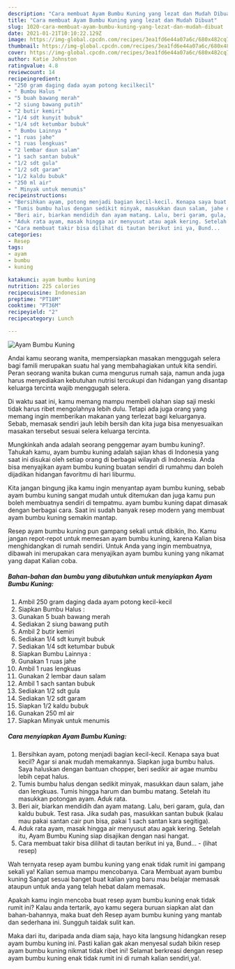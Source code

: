 ```yaml
---
description: "Cara membuat Ayam Bumbu Kuning yang lezat dan Mudah Dibuat"
title: "Cara membuat Ayam Bumbu Kuning yang lezat dan Mudah Dibuat"
slug: 1020-cara-membuat-ayam-bumbu-kuning-yang-lezat-dan-mudah-dibuat
date: 2021-01-21T10:10:22.129Z
image: https://img-global.cpcdn.com/recipes/3ea1fd6e44a07a6c/680x482cq70/ayam-bumbu-kuning-foto-resep-utama.jpg
thumbnail: https://img-global.cpcdn.com/recipes/3ea1fd6e44a07a6c/680x482cq70/ayam-bumbu-kuning-foto-resep-utama.jpg
cover: https://img-global.cpcdn.com/recipes/3ea1fd6e44a07a6c/680x482cq70/ayam-bumbu-kuning-foto-resep-utama.jpg
author: Katie Johnston
ratingvalue: 4.8
reviewcount: 14
recipeingredient:
- "250 gram daging dada ayam potong kecilkecil"
- " Bumbu Halus "
- "5 buah bawang merah"
- "2 siung bawang putih"
- "2 butir kemiri"
- "1/4 sdt kunyit bubuk"
- "1/4 sdt ketumbar bubuk"
- " Bumbu Lainnya "
- "1 ruas jahe"
- "1 ruas lengkuas"
- "2 lembar daun salam"
- "1 sach santan bubuk"
- "1/2 sdt gula"
- "1/2 sdt garam"
- "1/2 kaldu bubuk"
- "250 ml air"
- " Minyak untuk menumis"
recipeinstructions:
- "Bersihkan ayam, potong menjadi bagian kecil-kecil. Kenapa saya buat kecil? Agar si anak mudah memakannya. Siapkan juga bumbu halus. Saya haluskan dengan bantuan chopper, beri sedikir air agae mumbu lebih cepat halus."
- "Tumis bumbu halus dengan sedikit minyak, masukkan daun salam, jahe dan lengkuas. Tumis hingga harum dan bumbu matang. Setelah itu masukkan potongan ayam. Aduk rata."
- "Beri air, biarkan mendidih dan ayam matang. Lalu, beri garam, gula, dan kaldu bubuk. Test rasa. Jika sudah pas, masukkan santan bubuk (kalau mau pakai santan cair pun bisa, pakai 1 sach santan kara segitiga)."
- "Aduk rata ayam, masak hingga air menyusut atau agak kering. Setelah itu, Ayam Bumbu Kuning siap disajikan dengan nasi hangat."
- "Cara membuat takir bisa dilihat di tautan berikut ini ya, Bund...           (lihat resep)"
categories:
- Resep
tags:
- ayam
- bumbu
- kuning

katakunci: ayam bumbu kuning 
nutrition: 225 calories
recipecuisine: Indonesian
preptime: "PT18M"
cooktime: "PT36M"
recipeyield: "2"
recipecategory: Lunch

---
```



![Ayam Bumbu Kuning](https://img-global.cpcdn.com/recipes/3ea1fd6e44a07a6c/680x482cq70/ayam-bumbu-kuning-foto-resep-utama.jpg)

Andai kamu seorang wanita, mempersiapkan masakan menggugah selera bagi famili merupakan suatu hal yang membahagiakan untuk kita sendiri. Peran seorang  wanita bukan cuma mengurus rumah saja, namun anda juga harus menyediakan kebutuhan nutrisi tercukupi dan hidangan yang disantap keluarga tercinta wajib menggugah selera.

Di waktu  saat ini, kamu memang mampu membeli olahan siap saji meski tidak harus ribet mengolahnya lebih dulu. Tetapi ada juga orang yang memang ingin memberikan makanan yang terlezat bagi keluarganya. Sebab, memasak sendiri jauh lebih bersih dan kita juga bisa menyesuaikan masakan tersebut sesuai selera keluarga tercinta. 



Mungkinkah anda adalah seorang penggemar ayam bumbu kuning?. Tahukah kamu, ayam bumbu kuning adalah sajian khas di Indonesia yang saat ini disukai oleh setiap orang di berbagai wilayah di Indonesia. Anda bisa menyajikan ayam bumbu kuning buatan sendiri di rumahmu dan boleh dijadikan hidangan favoritmu di hari liburmu.

Kita jangan bingung jika kamu ingin menyantap ayam bumbu kuning, sebab ayam bumbu kuning sangat mudah untuk ditemukan dan juga kamu pun boleh membuatnya sendiri di tempatmu. ayam bumbu kuning dapat dimasak dengan berbagai cara. Saat ini sudah banyak resep modern yang membuat ayam bumbu kuning semakin mantap.

Resep ayam bumbu kuning pun gampang sekali untuk dibikin, lho. Kamu jangan repot-repot untuk memesan ayam bumbu kuning, karena Kalian bisa menghidangkan di rumah sendiri. Untuk Anda yang ingin membuatnya, dibawah ini merupakan cara menyajikan ayam bumbu kuning yang nikamat yang dapat Kalian coba.

<!--inarticleads1-->

##### Bahan-bahan dan bumbu yang dibutuhkan untuk menyiapkan Ayam Bumbu Kuning:

1. Ambil 250 gram daging dada ayam potong kecil-kecil
1. Siapkan  Bumbu Halus :
1. Gunakan 5 buah bawang merah
1. Sediakan 2 siung bawang putih
1. Ambil 2 butir kemiri
1. Sediakan 1/4 sdt kunyit bubuk
1. Sediakan 1/4 sdt ketumbar bubuk
1. Siapkan  Bumbu Lainnya :
1. Gunakan 1 ruas jahe
1. Ambil 1 ruas lengkuas
1. Gunakan 2 lembar daun salam
1. Ambil 1 sach santan bubuk
1. Sediakan 1/2 sdt gula
1. Sediakan 1/2 sdt garam
1. Siapkan 1/2 kaldu bubuk
1. Gunakan 250 ml air
1. Siapkan  Minyak untuk menumis




<!--inarticleads2-->

##### Cara menyiapkan Ayam Bumbu Kuning:

1. Bersihkan ayam, potong menjadi bagian kecil-kecil. Kenapa saya buat kecil? Agar si anak mudah memakannya. Siapkan juga bumbu halus. Saya haluskan dengan bantuan chopper, beri sedikir air agae mumbu lebih cepat halus.
1. Tumis bumbu halus dengan sedikit minyak, masukkan daun salam, jahe dan lengkuas. Tumis hingga harum dan bumbu matang. Setelah itu masukkan potongan ayam. Aduk rata.
1. Beri air, biarkan mendidih dan ayam matang. Lalu, beri garam, gula, dan kaldu bubuk. Test rasa. Jika sudah pas, masukkan santan bubuk (kalau mau pakai santan cair pun bisa, pakai 1 sach santan kara segitiga).
1. Aduk rata ayam, masak hingga air menyusut atau agak kering. Setelah itu, Ayam Bumbu Kuning siap disajikan dengan nasi hangat.
1. Cara membuat takir bisa dilihat di tautan berikut ini ya, Bund... -           (lihat resep)




Wah ternyata resep ayam bumbu kuning yang enak tidak rumit ini gampang sekali ya! Kalian semua mampu mencobanya. Cara Membuat ayam bumbu kuning Sangat sesuai banget buat kalian yang baru mau belajar memasak ataupun untuk anda yang telah hebat dalam memasak.

Apakah kamu ingin mencoba buat resep ayam bumbu kuning enak tidak rumit ini? Kalau anda tertarik, ayo kamu segera buruan siapkan alat dan bahan-bahannya, maka buat deh Resep ayam bumbu kuning yang mantab dan sederhana ini. Sungguh taidak sulit kan. 

Maka dari itu, daripada anda diam saja, hayo kita langsung hidangkan resep ayam bumbu kuning ini. Pasti kalian gak akan menyesal sudah bikin resep ayam bumbu kuning nikmat tidak ribet ini! Selamat berkreasi dengan resep ayam bumbu kuning enak tidak rumit ini di rumah kalian sendiri,ya!.

